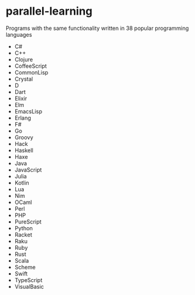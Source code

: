 # parallel-learning
Programs with the same functionality written in 38 popular programming languages

- C#
- C++
- Clojure
- CoffeeScript
- CommonLisp
- Crystal
- D
- Dart
- Elixir
- Elm
- EmacsLisp
- Erlang
- F#
- Go
- Groovy
- Hack
- Haskell
- Haxe
- Java
- JavaScript
- Julia
- Kotlin
- Lua
- Nim
- OCaml
- Perl
- PHP
- PureScript
- Python
- Racket
- Raku
- Ruby
- Rust
- Scala
- Scheme
- Swift
- TypeScript
- VisualBasic
